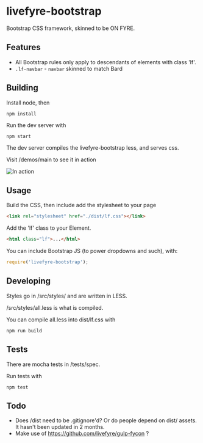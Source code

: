 # livefyre-bootstrap

Bootstrap CSS framework, skinned to be ON FYRE.

## Features

* All Bootstrap rules only apply to descendants of elements with class 'lf'.
* `.lf-navbar` - `navbar` skinned to match Bard

## Building

Install node, then

    npm install

Run the dev server with

    npm start

The dev server compiles the livefyre-bootstrap less, and serves css.

Visit /demos/main to see it in action

![In action](http://d.pr/i/fFnP+)

## Usage

Build the CSS, then include add the stylesheet to your page

```html
<link rel="stylesheet" href="./dist/lf.css"></link>
```

Add the 'lf' class to your Element.

```html
<html class="lf">...</html>
```

You can include Bootstrap JS (to power dropdowns and such), with:

```javascript
require('livefyre-bootstrap');
```

## Developing

Styles go in /src/styles/ and are written in LESS.

/src/styles/all.less is what is compiled.

You can compile all.less into dist/lf.css with

    npm run build

## Tests

There are mocha tests in /tests/spec.

Run tests with

    npm test

## Todo
* Does /dist need to be .gitignore'd? Or do people depend on dist/ assets. It hasn't been updated in 2 months.
* Make use of https://github.com/livefyre/gulp-fycon ?
